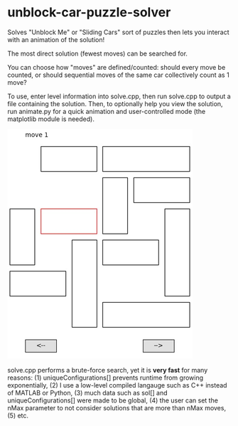 # unblock-car-puzzle-solver

Solves "Unblock Me" or "Sliding Cars" sort of puzzles then lets you interact with an animation of the solution!

The most direct solution (fewest moves) can be searched for.

You can choose how "moves" are defined/counted: should every move be counted, or should sequential moves of the same car collectively count as 1 move?

To use, enter level information into solve.cpp, then run solve.cpp to output a file containing the solution.
Then, to optionally help you view the solution, run animate.py for a quick animation and user-controlled mode (the matplotlib module is needed).

![sample image](screenshot.jpg)

solve.cpp performs a brute-force search, yet it is **very fast** for many reasons: (1) uniqueConfigurations\[\] prevents runtime from growing exponentially, (2) I use a low-level compiled langauge such as C++ instead of MATLAB or Python, (3) much data such as sol\[\] and uniqueConfigurations\[\] were made to be global, (4) the user can set the nMax parameter to not consider solutions that are more than nMax moves, (5) etc.
